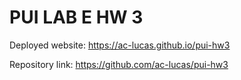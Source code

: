 # PUI LAB E HW 3

Deployed website: https://ac-lucas.github.io/pui-hw3

Repository link: https://github.com/ac-lucas/pui-hw3

